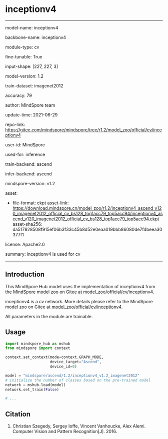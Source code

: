 # inceptionv4

---

model-name: inceptionv4

backbone-name: inceptionv4

module-type: cv

fine-tunable: True

input-shape: [227, 227, 3]

model-version: 1.2

train-dataset: imagenet2012

accuracy: 79

author: MindSpore team

update-time: 2021-06-29

repo-link: <https://gitee.com/mindspore/mindspore/tree/r1.2/model_zoo/official/cv/inceptionv4>

user-id: MindSpore

used-for: inference

train-backend: ascend

infer-backend: ascend

mindspore-version: v1.2

asset:

-
    file-format: ckpt
    asset-link: <https://download.mindspore.cn/model_zoo/r1.2/inceptionv4_ascend_v120_imagenet2012_official_cv_bs128_top1acc79_top5acc94/inceptionv4_ascend_v120_imagenet2012_official_cv_bs128_top1acc79_top5acc94.ckpt>
    asset-sha256: da517828508f915ef06b3f33c45b8d52e0eaa019bbb86080de7f4beea30377f1

license: Apache2.0

summary: inceptionv4 is used for cv

---

## Introduction

This MindSpore Hub model uses the implementation of inceptionv4 from the MindSpore model zoo on Gitee at model_zoo/official/cv/inceptionv4.

inceptionv4 is a cv network. More details please refer to the MindSpore model zoo on Gitee at [model_zoo/official/cv/inceptionv4](https://gitee.com/mindspore/mindspore/blob/r1.2/model_zoo/official/cv/inceptionv4/README.md).

All parameters in the module are trainable.

## Usage

```python
import mindspore_hub as mshub
from mindspore import context

context.set_context(mode=context.GRAPH_MODE,
                    device_target="Ascend",
                    device_id=0)

model = "mindspore/ascend/1.2/inceptionv4_v1.2_imagenet2012"
# initialize the number of classes based on the pre-trained model
network = mshub.load(model)
network.set_train(False)

# ...
```

## Citation

1. Christian Szegedy, Sergey Ioffe, Vincent Vanhoucke, Alex Alemi. Computer Vision and Pattern Recognition[J]. 2016.
